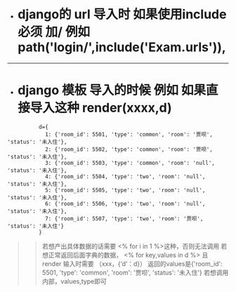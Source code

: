 + # django的 url 导入时 如果使用include  必须  加/  例如  path('login/',include('Exam.urls')),
 *** 

+ # django 模板 导入的时候 例如 如果直接导入这种  render(xxxx,d)
```
          d={
            1: {'room_id': 5501, 'type': 'common', 'room': '贾呗', 'status': '未入住'}, 
            2: {'room_id': 5502, 'type': 'common', 'room': '贾呗', 'status': '未入住'}, 
            3: {'room_id': 5503, 'type': 'common', 'room': 'null', 'status': '未入住'}, 
            4: {'room_id': 5504, 'type': 'two', 'room': 'null', 'status': '未入住'}, 
            5: {'room_id': 5505, 'type': 'two', 'room': 'null', 'status': '未入住'}, 
            6: {'room_id': 5506, 'type': 'two', 'room': 'null', 'status': '未入住'},
            7: {'room_id': 5507, 'type': 'two', 'room': '贾呗', 'status': '未入住'}
          }
```
  >> 若想产出具体数据的话需要    <% for i in 1 %>这种，否则无法调用
  >>若想正常返回后面字典的数据，   <% for key,values in d %>   且 render 输入时需要 （xxx，{‘d’：d}）
  >>返回的values是{'room_id': 5501, 'type': 'common', 'room': '贾呗', 'status': '未入住'}     若想调用内部，values,type即可

